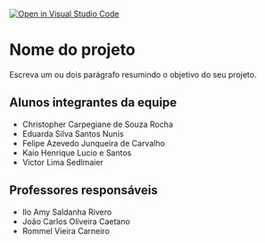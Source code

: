 [![Open in Visual Studio Code](https://classroom.github.com/assets/open-in-vscode-c66648af7eb3fe8bc4f294546bfd86ef473780cde1dea487d3c4ff354943c9ae.svg)](https://classroom.github.com/online_ide?assignment_repo_id=8477706&assignment_repo_type=AssignmentRepo)
# Nome do projeto
Escreva um ou dois  parágrafo resumindo o objetivo do seu projeto.

## Alunos integrantes da equipe

* Christopher Carpegiane de Souza Rocha
* Eduarda Silva Santos Nunis
* Felipe Azevedo Junqueira de Carvalho
* Kaio Henrique Lucio e Santos
* Victor Lima Sedlmaier

## Professores responsáveis

* Ilo Amy Saldanha Rivero
* João Carlos Oliveira Caetano
* Rommel Vieira Carneiro
